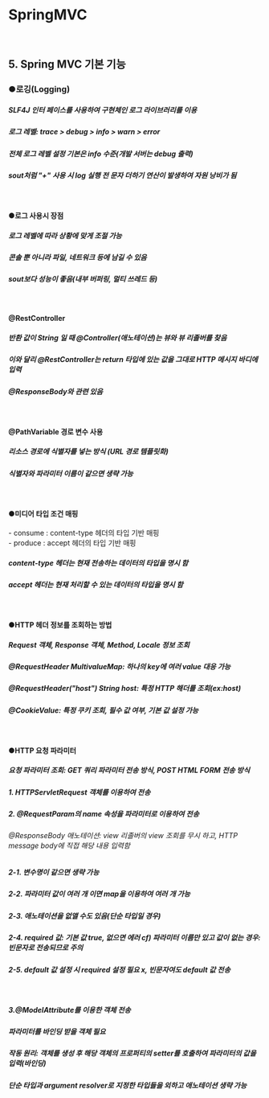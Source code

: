 # SpringMVC

<br>

## 5. Spring MVC 기본 기능 <br>

<h3>●로깅(Logging) </h3>

<h5>SLF4J 인터 페이스를 사용하여 구현체인 로그 라이브러리를 이용 </h5>
<h5>로그 레벨: trace > debug > info > warn > error </h5>
<h5>전체 로그 레벨 설정 기본은 info 수준(개발 서버는 debug 출력)</h5>
<h5>sout처럼 "+" 사용 시 log 실행 전 문자 더하기 연산이 발생하여 자원 낭비가 됨</h5>

<br>
<h4>●로그 사용시 장점</h4>
<h5>로그 레벨에 따라 상황에 맞게 조절 가능</h5>
<h5>콘솔 뿐 아니라 파일, 네트워크 등에 남길 수 있음</h5>
<h5>sout보다 성능이 좋음(내부 버퍼링, 멀티 쓰레드 등)</h5>

<br>
<h4>@RestController</h4>
<h5>반환 값이 String 일 때 @Controller(애노테이션)는 뷰와 뷰 리졸버를 찾음</h5>
<h5>이와 달리 @RestController는 return 타입에 있는 값을 그대로 HTTP 메시지 바디에 입력 </h5>
<h5>@ResponseBody와 관련 있음 </h5>
<br>

<h4>@PathVariable 경로 변수 사용 </h4>
<h5>리소스 경로에 식별자를 넣는 방식 (URL 경로 템플릿화) </h5>
<h5>식별자와 파라미터 이름이 같으면 생략 가능 </h5>
<br>
<h4>●미디어 타입 조건 매핑</h5>
  - consume : content-type 헤더의 타입 기반 매핑 <br>
  - produce : accept 헤더의 타입 기반 매핑
<h5>content-type 헤더는 현재 전송하는 데이터의 타입을 명시 함</h5>
<h5>accept 헤더는 현재 처리할 수 있는 데이터의 타입을 명시 함 </h5>
<br>
<h4>●HTTP 헤더 정보를 조회하는 방법</h4>
<h5>Request 객체, Response 객체, Method, Locale 정보 조회</h5>
<h5>@RequestHeader MultivalueMap: 하나의 key에 여러 value 대응 가능</h5>
<h5>@RequestHeader("host") String host: 특정 HTTP 해더를 조회(ex:host)</h5>
<h5>@CookieValue: 특정 쿠키 조회, 필수 값 여부, 기본 값 설정 가능 </h5>
<br>
<h4>●HTTP 요청 파라미터 </h4>
<h5>요청 파라미터 조회: GET 쿼리 파라미터 전송 방식, POST HTML FORM 전송 방식 </h5>
<h5>1. HTTPServletRequest 객체를 이용하여 전송 </h5>
<h5>2. @RequestParam의 name 속성을 파라미터로 이용하여 전송 </h5>
<h6>@ResponseBody 애노테이션: view 리졸버의 view 조회를 무시 하고, HTTP message body에 직접 해당 내용 입력함</h6>
<h5>2-1. 변수명이 같으면 생략 가능</h5>
<h5>2-2. 파라미터 값이 여러 개 이면 map을 이용하여 여러 개 가능</h5>
<h5>2-3. 애노테이션을 없앨 수도 있음(단순 타입일 경우) </h5>
<h5>2-4. required 값: 기본 값 true, 없으면 에러 cf) 파라미터 이름만 있고 값이 없는 경우: 빈문자로 전송되므로 주의 </h5>
<h5>2-5. default 값 설정 시 required 설정 필요 x, 빈문자여도 default 값 전송 </h5>
<br>
<h5>3.@ModelAttribute를 이용한 객체 전송 </h5>
<h5>파라미터를 바인딩 받을 객체 필요 </h5>
<h5>작동 원리: 객체를 생성 후 해당 객체의 프로퍼티의 setter를 호출하여 파라미터의 값을 입력(바인딩) </h5>
<h5>단순 타입과 argument resolver로 지정한 타입들을 외하고 애노테이션 생략 가능 </h5>
